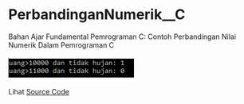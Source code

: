 # PerbandinganNumerik__C
Bahan Ajar Fundamental Pemrograman C: Contoh Perbandingan Nilai Numerik Dalam Pemrograman C<br><br>
<img src="https://github.com/RizkyKhapidsyah/PerbandinganNumerik__C/blob/master/Result/001.PNG"><br><br>
Lihat <a href="https://github.com/RizkyKhapidsyah/PerbandinganNumerik__C/blob/master/Source.c">Source Code</a>
